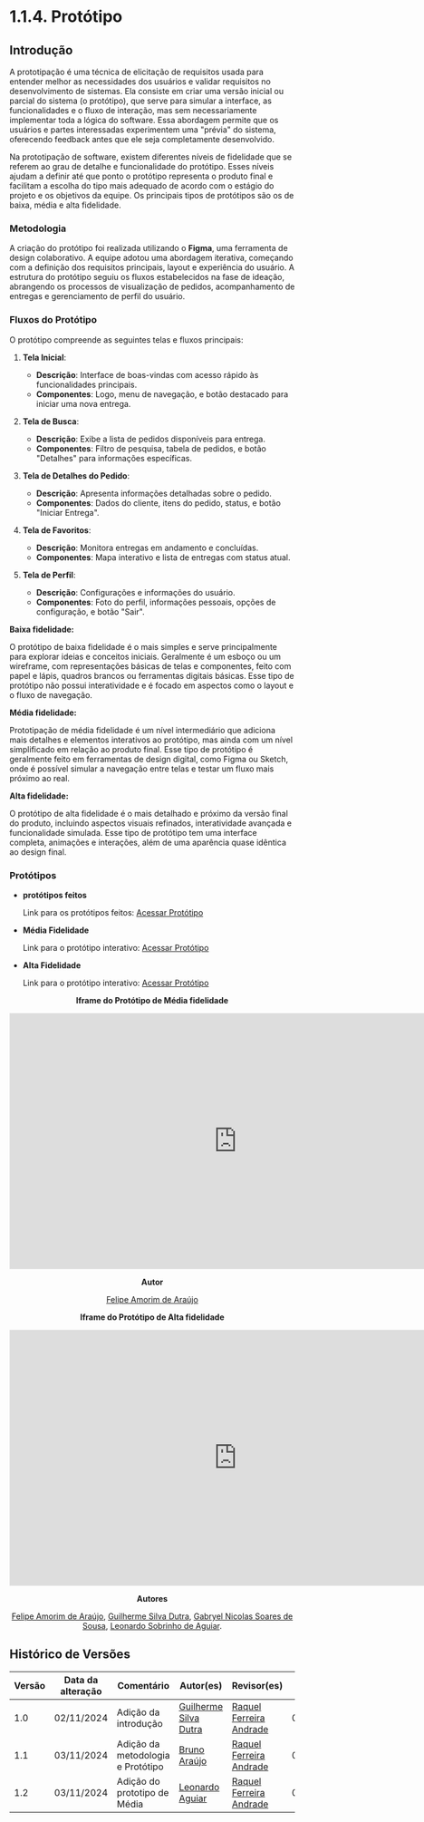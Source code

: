 # 1.1.4. Protótipo

## Introdução

A prototipação é uma técnica de elicitação de requisitos usada para entender melhor as necessidades dos usuários e validar 
requisitos no desenvolvimento de sistemas. Ela consiste em criar uma versão inicial ou parcial do sistema (o protótipo), que serve 
para simular a interface, as funcionalidades e o fluxo de interação, mas sem necessariamente implementar toda a lógica do software. 
Essa abordagem permite que os usuários e partes interessadas experimentem uma "prévia" do sistema, oferecendo feedback antes que ele 
seja completamente desenvolvido.

Na prototipação de software, existem diferentes níveis de fidelidade que se referem ao grau de detalhe e funcionalidade do 
protótipo. Esses níveis ajudam a definir até que ponto o protótipo representa o produto final e facilitam a escolha do tipo mais 
adequado de acordo com o estágio do projeto e os objetivos da equipe. Os principais tipos de protótipos são os de baixa, média e 
alta fidelidade.

### Metodologia

A criação do protótipo foi realizada utilizando o **Figma**, uma ferramenta de design colaborativo. A equipe adotou uma abordagem iterativa, começando com a definição dos requisitos principais, layout e experiência do usuário. A estrutura do protótipo seguiu os fluxos estabelecidos na fase de ideação, abrangendo os processos de visualização de pedidos, acompanhamento de entregas e gerenciamento de perfil do usuário.

### Fluxos do Protótipo

O protótipo compreende as seguintes telas e fluxos principais:

1. **Tela Inicial**:
    - **Descrição**: Interface de boas-vindas com acesso rápido às funcionalidades principais.
    - **Componentes**: Logo, menu de navegação, e botão destacado para iniciar uma nova entrega.

2. **Tela de Busca**:
    - **Descrição**: Exibe a lista de pedidos disponíveis para entrega.
    - **Componentes**: Filtro de pesquisa, tabela de pedidos, e botão "Detalhes" para informações específicas.

3. **Tela de Detalhes do Pedido**:
    - **Descrição**: Apresenta informações detalhadas sobre o pedido.
    - **Componentes**: Dados do cliente, itens do pedido, status, e botão "Iniciar Entrega".

4. **Tela de Favoritos**:
    - **Descrição**: Monitora entregas em andamento e concluídas.
    - **Componentes**: Mapa interativo e lista de entregas com status atual.

5. **Tela de Perfil**:
    - **Descrição**: Configurações e informações do usuário.
    - **Componentes**: Foto do perfil, informações pessoais, opções de configuração, e botão "Sair".


**Baixa fidelidade:**

O protótipo de baixa fidelidade é o mais simples e serve principalmente para explorar ideias e conceitos iniciais. Geralmente é um 
esboço ou um wireframe, com representações básicas de telas e componentes, feito com papel e lápis, quadros brancos ou ferramentas 
digitais básicas. Esse tipo de protótipo não possui interatividade e é focado em aspectos como o layout e o fluxo de navegação.

**Média fidelidade:**

Prototipação de média fidelidade é um nível intermediário que adiciona mais detalhes e elementos interativos ao protótipo, mas ainda
com um nível simplificado em relação ao produto final. Esse tipo de protótipo é geralmente feito em ferramentas de design digital, 
como Figma ou Sketch, onde é possível simular a navegação entre telas e testar um fluxo mais próximo ao real.

**Alta fidelidade:**

O protótipo de alta fidelidade é o mais detalhado e próximo da versão final do produto, incluindo aspectos visuais refinados, 
interatividade avançada e funcionalidade simulada. Esse tipo de protótipo tem uma interface completa, animações e interações, além 
de uma aparência quase idêntica ao design final.

### Protótipos

* **protótipos feitos**

    Link para os protótipos feitos: [Acessar Protótipo](https://www.figma.com/design/VLoFSv97Gs18fCkmhiHxiy/Prot%C3%B3tipo-Entrega---ARQDSW?node-id=0-1&node-type=canvas&t=m8p4V9vOXSYOUMVN-0)

* **Média Fidelidade**

    Link para o protótipo interativo: [Acessar Protótipo](https://www.figma.com/proto/VLoFSv97Gs18fCkmhiHxiy/Prot%C3%B3tipo-Entrega---ARQDSW?node-id=19-125&node-type=frame&t=Gk0xjhrmU70KeZDu-1&scaling=scale-down&content-scaling=fixed&page-id=0%3A1&starting-point-node-id=19%3A125&show-proto-sidebar=1)

* **Alta Fidelidade**

    Link para o protótipo interativo: [Acessar Protótipo](https://www.figma.com/proto/VLoFSv97Gs18fCkmhiHxiy/Prot%C3%B3tipo-Entrega---ARQDSW?node-id=46-143&node-type=frame&t=kP4r4Fl0D7eLHDGl-1&scaling=scale-down&content-scaling=fixed&page-id=0%3A1&starting-point-node-id=46%3A143&show-proto-sidebar=1)

<center>

**Iframe do Protótipo de Média fidelidade**


<iframe style="border: 1px solid rgba(0, 0, 0, 0.1);" width="800" height="450" src="https://embed.figma.com/proto/VLoFSv97Gs18fCkmhiHxiy/Protótipo-Entrega---ARQDSW?node-id=19-125&starting-point-node-id=19%3A125&show-proto-sidebar=1&embed-host=share" allowfullscreen></iframe>

**Autor**

[Felipe Amorim de Araújo](https://github.com/lipeaaraujo)

**Iframe do Protótipo de Alta fidelidade**

<iframe style="border: 1px solid rgba(0, 0, 0, 0.1);" width="800" height="450" src="https://embed.figma.com/proto/VLoFSv97Gs18fCkmhiHxiy/Protótipo-Entrega---ARQDSW?node-id=46-143&starting-point-node-id=46%3A143&show-proto-sidebar=1&embed-host=share" allowfullscreen></iframe>

<a id = "autoresPrototipo">**Autores**</a>

[Felipe Amorim de Araújo](https://github.com/lipeaaraujo),
[Guilherme Silva Dutra](https://github.com/GuiDutra21),
[Gabryel Nicolas Soares de Sousa](https://github.com/gabryelns), 
[Leonardo Sobrinho de Aguiar](https://github.com/Leonardo0o0). 

</center>

## Histórico de Versões

| Versão | Data da alteração | Comentário | Autor(es) | Revisor(es) | Data de revisão |
|--------|-----------|-----------|-----------|-------------|-------------|
| 1.0 | 02/11/2024 | Adição da introdução | [Guilherme Silva Dutra](https://github.com/GuiDutra21) | [Raquel Ferreira Andrade](https://github.com/raquel-andrade) | 03/11/2024 |
| 1.1 | 03/11/2024 | Adição da metodologia e Protótipo | [Bruno Araújo](https://github.com/brunocva) | [Raquel Ferreira Andrade](https://github.com/raquel-andrade) | 03/11/2024 |
| 1.2 | 03/11/2024 | Adição do prototipo de Média | [Leonardo Aguiar](https://github.com/Leonardo0o0) | [Raquel Ferreira Andrade](https://github.com/raquel-andrade) | 03/11/2024 |